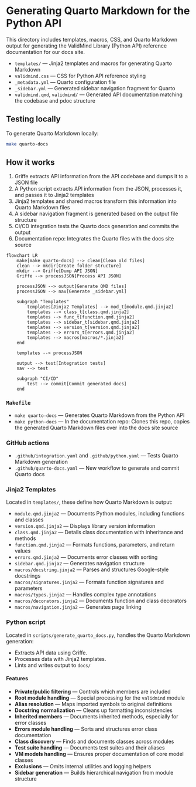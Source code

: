 # Generating Quarto Markdown for the Python API

This directory includes templates, macros, CSS, and Quarto Markdown output for generating the ValidMind Library (Python API) reference documentation for our docs site.

- `templates/` — Jinja2 templates and macros for generating Quarto Markdown
- `validmind.css` — CSS for Python API reference styling
- `_metadata.yml` — Quarto configuration file
- `_sidebar.yml` — Generated sidebar navigation fragment for Quarto
- `validmind.qmd`, `validmind/` — Generated API documentation matching the codebase and pdoc structure

## Testing locally

To generate Quarto Markdown locally:

```sh
make quarto-docs
```

## How it works

1. Griffe extracts API information from the API codebase and dumps it to a JSON file 
2. A Python script extracts API information from the JSON, processes it, and passes it to Jinja2 templates
3. Jinja2 templates and shared macros transform this information into Quarto Markdown files
4. A sidebar navigation fragment is generated based on the output file structure
5. CI/CD integration tests the Quarto docs generation and commits the output
6. Documentation repo: Integrates the Quarto files with the docs site source

```mermaid
flowchart LR
    make[make quarto-docs] --> clean[Clean old files]
    clean --> mkdir[Create folder structure]
    mkdir --> Griffe[Dump API JSON]
    Griffe --> processJSON[Process API JSON]
    
    processJSON --> output[Generate QMD files]
    processJSON --> nav[Generate _sidebar.yml]
    
    subgraph "Templates"
        templates[Jinja2 Templates] --> mod_t[module.qmd.jinja2]
        templates --> class_t[class.qmd.jinja2]
        templates --> func_t[function.qmd.jinja2]
        templates --> sidebar_t[sidebar.qmd.jinja2]
        templates --> version_t[version.qmd.jinja2]
        templates --> errors_t[errors.qmd.jinja2]
        templates --> macros[macros/*.jinja2]
    end
    
    templates --> processJSON
    
    output --> test[Integration tests]
    nav --> test
    
    subgraph "CI/CD"
        test --> commit[Commit generated docs]
    end
```

### `Makefile`

- `make quarto-docs` — Generates Quarto Markdown from the Python API
- `make python-docs` — In the documentation repo: Clones this repo, copies the generated Quarto Markdown files over into the docs site source

### GitHub actions

- `.github/integration.yaml` and `.github/python.yaml` — Tests Quarto Markdown generation
- `.github/quarto-docs.yaml` — New workflow to generate and commit Quarto docs

### Jinja2 Templates

Located in `templates/`, these define how Quarto Markdown is output:

- `module.qmd.jinja2` — Documents Python modules, including functions and classes
- `version.qmd.jinja2` — Displays library version information
- `class.qmd.jinja2` — Details class documentation with inheritance and methods
- `function.qmd.jinja2` — Formats functions, parameters, and return values
- `errors.qmd.jinja2` — Documents error classes with sorting
- `sidebar.qmd.jinja2` — Generates navigation structure
- `macros/docstring.jinja2` — Parses and structures Google-style docstrings
- `macros/signatures.jinja2` — Formats function signatures and parameters
- `macros/types.jinja2` — Handles complex type annotations
- `macros/decorators.jinja2` — Documents function and class decorators
- `macros/navigation.jinja2` — Generates page linking

### Python script

Located in `scripts/generate_quarto_docs.py`, handles the Quarto Markdown generation:

- Extracts API data using Griffe.
- Processes data with Jinja2 templates.
- Lints and writes output to `docs/`

#### Features

- **Private/public filtering** — Controls which members are included
- **Root module handling** — Special processing for the `validmind` module
- **Alias resolution** — Maps imported symbols to original definitions
- **Docstring normalization** — Cleans up formatting inconsistencies
- **Inherited members** — Documents inherited methods, especially for error classes
- **Errors module handling** — Sorts and structures error class documentation
- **Class discovery** — Finds and documents classes across modules
- **Test suite handling** — Documents test suites and their aliases
- **VM models handling** — Ensures proper documentation of core model classes
- **Exclusions** — Omits internal utilities and logging helpers
- **Sidebar generation** — Builds hierarchical navigation from module structure
